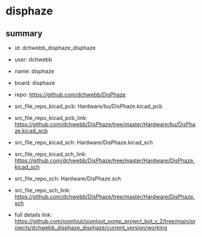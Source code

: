 # disphaze
 
## summary 
* id: dchwebb_disphaze_disphaze
* user: dchwebb
* name: disphaze
* board: disphaze
* repo: https://github.com/dchwebb/DisPhaze
* src_file_repo_kicad_pcb: Hardware/bu/DisPhaze.kicad_pcb
* src_file_repo_kicad_pcb_link: https://github.com/dchwebb/DisPhaze/tree/master/Hardware/bu/DisPhaze.kicad_pcb
* src_file_repo_kicad_sch: Hardware/DisPhaze.kicad_sch
* src_file_repo_kicad_sch_link: https://github.com/dchwebb/DisPhaze/tree/master/Hardware/DisPhaze.kicad_sch

* src_file_repo_sch: Hardware/DisPhaze.sch
* src_file_repo_sch_link: https://github.com/dchwebb/DisPhaze/tree/master/Hardware/DisPhaze.sch
* full details link: https://github.com/oomlout/oomlout_oomp_project_bot_v_2/tree/main/projects/dchwebb_disphaze_disphaze/current_version/working  






